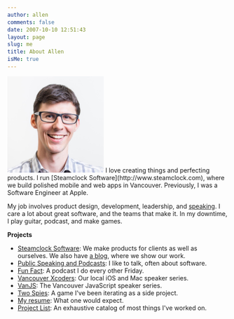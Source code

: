 ```yaml
---
author: allen
comments: false
date: 2007-10-10 12:51:43
layout: page
slug: me
title: About Allen
isMe: true
---
```


<img src='/images/allen-pike-2016.jpg' style='width: 220px;' class='side'>
I love creating things and perfecting products. I run [Steamclock Software](http://www.steamclock.com), where we build polished mobile and web apps in Vancouver. Previously, I was a Software Engineer at Apple.

My job involves product design, development, leadership, and [speaking](/speaking). I care a lot about great software, and the teams that make it. In my downtime, I play guitar, podcast, and make games.

**Projects**

* [Steamclock Software](http://www.steamclock.com/): We make products for clients as well as ourselves. We also have [a blog](http://www.steamclock.com/blog/), where we show our work.
* [Public Speaking and Podcasts](/speaking/): I like to talk, often about software.
* [Fun Fact](https://funfact.fm/): A podcast I do every other Friday.
* [Vancouver Xcoders](https://www.meetup.com/Vancouver-Xcoders/): Our local iOS and Mac speaker series.
* [VanJS](http://www.vanjs.com/): The Vancouver JavaScript speaker series.
* [Two Spies](https://www.steamclock.com/spies/): A game I've been iterating as a side project.
* [My resume](/resume/): What one would expect.
* [Project List](/projects/): An exhaustive catalog of most things I've worked on.
